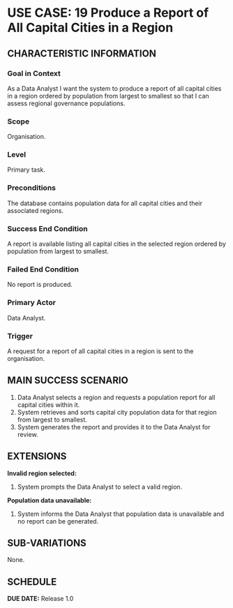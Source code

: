 # USE CASE: 19 Produce a Report of All Capital Cities in a Region

## CHARACTERISTIC INFORMATION

### Goal in Context
As a Data Analyst I want the system to produce a report of all capital cities in a region ordered by population from largest to smallest so that I can assess regional governance populations.

### Scope
Organisation.

### Level
Primary task.

### Preconditions
The database contains population data for all capital cities and their associated regions.

### Success End Condition
A report is available listing all capital cities in the selected region ordered by population from largest to smallest.

### Failed End Condition
No report is produced.

### Primary Actor
Data Analyst.

### Trigger
A request for a report of all capital cities in a region is sent to the organisation.

## MAIN SUCCESS SCENARIO
1. Data Analyst selects a region and requests a population report for all capital cities within it.
2. System retrieves and sorts capital city population data for that region from largest to smallest.
3. System generates the report and provides it to the Data Analyst for review.

## EXTENSIONS
**Invalid region selected:**
1. System prompts the Data Analyst to select a valid region.

**Population data unavailable:**
1. System informs the Data Analyst that population data is unavailable and no report can be generated.

## SUB-VARIATIONS
None.

## SCHEDULE
**DUE DATE:** Release 1.0
